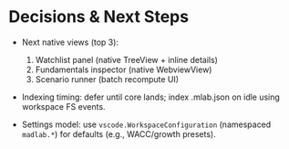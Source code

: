 # Decisions & Next Steps

- Next native views (top 3):
  1. Watchlist panel (native TreeView + inline details)
  2. Fundamentals inspector (native WebviewView)
  3. Scenario runner (batch recompute UI)

- Indexing timing: defer until core lands; index .mlab.json on idle using workspace FS events.
- Settings model: use `vscode.WorkspaceConfiguration` (namespaced `madlab.*`) for defaults (e.g., WACC/growth presets).
